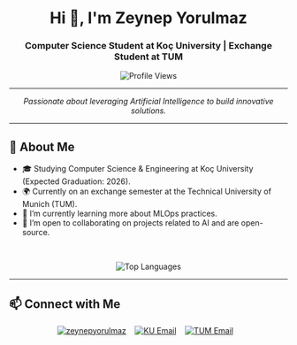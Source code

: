 <h1 align="center">Hi 👋, I'm Zeynep Yorulmaz</h1>
<h3 align="center">Computer Science Student at Koç University | Exchange Student at TUM </h3>

<p align="center">
  <img src="https://komarev.com/ghpvc/?username=zeynepyorulmaz&label=Profile%20Views&color=0e75b6&style=flat-square" alt="Profile Views"/>
  </p>

---

<p align="center">
  <em>Passionate about leveraging Artificial Intelligence to build innovative solutions.</em>
</p>

---

## 🚀 About Me

* 🎓 Studying Computer Science & Engineering at Koç University (Expected Graduation: 2026).
* 🌍 Currently on an exchange semester at the Technical University of Munich (TUM).
* 🌱 I’m currently learning more about  MLOps practices.
* 👯 I’m open to collaborating on projects related to AI and are open-source.


<br>
<p align="center">
 <img align="center" src="https://github-readme-stats.vercel.app/api/top-langs?username=zeynepyorulmaz&show_icons=true&locale=en&layout=compact&theme=radical" alt="Top Languages"/>
 </p>

---

## 📫 Connect with Me

<p align="center">
  <a href="https://www.linkedin.com/in/zeynepyorulmaz" target="_blank"><img align="center" src="https://img.shields.io/badge/LinkedIn-0A66C2?style=flat-square&logo=linkedin&logoColor=white" alt="zeynepyorulmaz"/></a> &nbsp;&nbsp;
  <a href="mailto:zyorulmaz22@ku.edu.tr"><img align="center" src="https://img.shields.io/badge/KU%20Email-D83737?style=flat-square&logo=gmail&logoColor=white" alt="KU Email"/></a> &nbsp;&nbsp;
  <a href="mailto:zeynep.yorulmaz@tum.de"><img align="center" src="https://img.shields.io/badge/TUM%20Email-3070B3?style=flat-square&logo=microsoftoutlook&logoColor=white" alt="TUM Email"/></a> &nbsp;&nbsp;
  </p>
